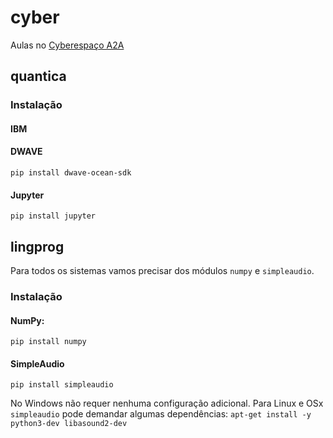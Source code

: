 # cyber
Aulas no [Cyberespaço A2A](https://cyberespaco.github.io)

## quantica

### Instalação

#### IBM

#### DWAVE
`pip install dwave-ocean-sdk`

#### Jupyter
`pip install jupyter`

## lingprog

Para todos os sistemas vamos precisar dos módulos `numpy` e `simpleaudio`.

### Instalação

#### NumPy:
`pip install numpy`

#### SimpleAudio
`pip install simpleaudio`

No Windows não requer nenhuma configuração adicional. Para Linux e OSx `simpleaudio` pode demandar algumas dependências:
`apt-get install -y python3-dev libasound2-dev`
